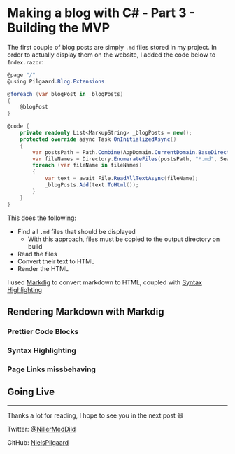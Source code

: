 <h1 id="making-a-blog-part-3">Making a blog with C# - Part 3 - Building the MVP</h1>

The first couple of blog posts are simply `.md` files stored in my project.
In order to actually display them on the website, I added the code below to `Index.razor`:

```csharp
@page "/"
@using Pilgaard.Blog.Extensions

@foreach (var blogPost in _blogPosts)
{
    @blogPost
}

@code {
    private readonly List<MarkupString> _blogPosts = new();
    protected override async Task OnInitializedAsync()
    {
        var postsPath = Path.Combine(AppDomain.CurrentDomain.BaseDirectory, "Posts");
        var fileNames = Directory.EnumerateFiles(postsPath, "*.md", SearchOption.TopDirectoryOnly);
        foreach (var fileName in fileNames)
        {
            var text = await File.ReadAllTextAsync(fileName);
            _blogPosts.Add(text.ToHtml());
        }
    }
}
```

This does the following:

- Find all `.md` files that should be displayed
  - With this approach, files must be copied to the output directory on build
- Read the files
- Convert their text to HTML
- Render the HTML

I used [Markdig](https://github.com/xoofx/markdig) to convert markdown to HTML, coupled with [Syntax Highlighting]()

## Rendering Markdown with Markdig

### Prettier Code Blocks

### Syntax Highlighting

### Page Links missbehaving

## Going Live

---

Thanks a lot for reading, I hope to see you in the next post :smiley:

Twitter: [@NillerMedDild](https://twitter.com/NillerMedDild)

GitHub: [NielsPilgaard](https://github.com/NielsPilgaard)
